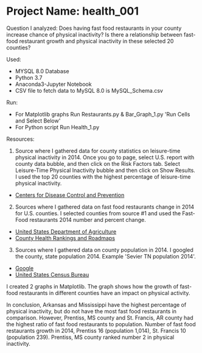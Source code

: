 # Project Name: health_001

Question I analyzed:
Does having fast food restaurants in your county increase chance of physical inactivity?
Is there a relationship between fast-food restaurant growth and physical inactivity in these selected 20 counties?

Used: 
- MYSQL 8.0 Database
- Python 3.7
- Anaconda3-Jupyter Notebook
- CSV file to fetch data to MySQL 8.0 is MySQL_Schema.csv

Run:
- For Matplotlib graphs Run Restaurants.py & Bar_Graph_1.py  'Run Cells and Select Below' 
- For Python script Run Health_1.py

Resources:
1. Source where I gathered data for county statistics on leisure-time physical inactivity in 2014. Once you go to page, select U.S. report with county data bubble, and then click on the Risk Factors tab.
Select Leisure-Time Physical Inactivity	bubble and then click on Show Results. I used the top 20 counties with the highest percentage of leisure-time physical inactivity.
- [Centers for Disease Control and Prevention](https://nccd.cdc.gov/DHDSPAtlas/Reports.aspx)


2. Sources where I gathered data on fast food restaurants change in 2014 for U.S. counties. I selected counties from source #1 and used the Fast-Food restaurants 2014 number and percent change.

- [United States Department of Agriculture](https://www.ers.usda.gov/data-products/food-environment-atlas/go-to-the-atlas)
- [County Health Rankings and Roadmaps](http://www.countyhealthrankings.org/app/mississippi/2013/measure/factors/84/data)

3. Sources where I gathered data on county population in 2014. I googled the county, state population 2014. Example 'Sevier TN population 2014'.
- [Google](https://www.google.com)
- [United States Census Bureau](https://www.census.gov)

I created 2 graphs in Matplotlib. The graph shows how the growth of fast-food restaurants in different counties have an impact on physical activity.

In conclusion, Arkansas and Mississippi have the highest percentage of physical inactivity, but do not have the most fast food restaurants in comparison. However, Prentiss, MS county and St. Francis, AR county had the highest ratio of fast food restaurants to population. Number of fast food restaurants growth in 2014, Prentiss 16 (population 1,014), St. Francis 10 (population 239). Prentiss, MS county ranked number 2 in physical inactivity.
